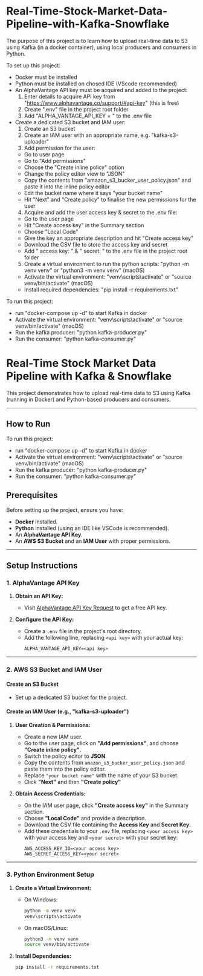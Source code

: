﻿# Real-Time-Stock-Market-Data-Pipeline-with-Kafka-Snowflake

The purpose of this project is to learn how to upload real-time data to S3 using Kafka (in a docker container), using local producers and consumers in Python.

To set up this project:
 - Docker must be installed
 - Python must be installed on chosed IDE (VScode recommended)
 - An AlphaVantage API key must be acquired and added to the project:
    1. Enter details to acquire API key from "https://www.alphavantage.co/support/#api-key" (this is free)
    2. Create ".env" file in the project root folder
    3. Add "ALPHA_VANTAGE_API_KEY = <api key>" to the .env file
 - Create a dedicated S3 bucket and IAM user:
    1. Create an S3 bucket
    2. Create an IAM user with an appropriate name, e.g. "kafka-s3-uploader"
    3. Add permission for the user:
      - Go to user page
      - Go to "Add permissions"
      - Choose the "Create inline policy" option
      - Change the policy editor view to "JSON"
      - Copy the contents from "amazon_s3_bucker_user_policy.json" and paste it into the inline policy editor
      - Edit the bucket name where it says "your bucket name"
      - Hit "Next" and "Create policy" to finalise the new permissions for the user
    4. Acquire and add the user access key & secret to the .env file:
      - Go to the user page
      - Hit "Create access key" in the Summary section
      - Choose "Local Code"
      - Give the key an appropriate description and hit "Create access key"
      - Download the CSV file to store the access key and secret
      - Add "<your user> access key: <your access key>" & "<your user> secret: <your secret>" to the .env file in the project root folder
    5. Create a virtual environment to run the python scripts: "python -m venv venv" or "python3 -m venv venv" (macOS)
      - Activate the virtual environment: "venv\scripts\activate" or "source venv/bin/activate" (macOS)
      - Install required dependencies: "pip install -r requirements.txt"

To run this project:
 - run "docker-compose up -d" to start Kafka in docker
 - Activate the virtual environment: "venv\scripts\activate" or "source venv/bin/activate" (macOS)
 - Run the kafka producer: "python kafka-producer.py"
 - Run the consumer: "python kafka-consumer.py"

# Real-Time Stock Market Data Pipeline with Kafka & Snowflake

This project demonstrates how to upload real-time data to S3 using Kafka (running in Docker) and Python-based producers and consumers.

---

## How to Run

To run this project:
 - run "docker-compose up -d" to start Kafka in docker
 - Activate the virtual environment: "venv\scripts\activate" or "source venv/bin/activate" (macOS)
 - Run the kafka producer: "python kafka-producer.py"
 - Run the consumer: "python kafka-consumer.py"

## Prerequisites

Before setting up the project, ensure you have:

- **Docker** installed.
- **Python** installed (using an IDE like VSCode is recommended).
- An **AlphaVantage API Key**.
- An **AWS S3 Bucket** and an **IAM User** with proper permissions.

---

## Setup Instructions

### 1. AlphaVantage API Key

1. **Obtain an API Key:**
   - Visit [AlphaVantage API Key Request](https://www.alphavantage.co/support/#api-key) to get a free API key.
   
2. **Configure the API Key:**
   - Create a `.env` file in the project's root directory.
   - Add the following line, replacing `<api key>` with your actual key:
     ```env
     ALPHA_VANTAGE_API_KEY=<api key>
     ```

---

### 2. AWS S3 Bucket and IAM User

#### Create an S3 Bucket
- Set up a dedicated S3 bucket for the project.

#### Create an IAM User (e.g., "kafka-s3-uploader")

1. **User Creation & Permissions:**
   - Create a new IAM user.
   - Go to the user page, click on **"Add permissions"**, and choose **"Create inline policy"**.
   - Switch the policy editor to **JSON**.
   - Copy the contents from `amazon_s3_bucker_user_policy.json` and paste them into the policy editor.
   - Replace `"your bucket name"` with the name of your S3 bucket.
   - Click **"Next"** and then **"Create policy"**

2. **Obtain Access Credentials:**
   - On the IAM user page, click **"Create access key"** in the Summary section.
   - Choose **"Local Code"** and provide a description.
   - Download the CSV file containing the **Access Key** and **Secret Key**.
   - Add these credentials to your `.env` file, replacing `<your access key>` with your access key and `<your secret>` with your secret key:
     ```env
     AWS_ACCESS_KEY_ID=<your access key>
     AWS_SECRET_ACCESS_KEY=<your secret>
     ```

---

### 3. Python Environment Setup

1. **Create a Virtual Environment:**
   - On Windows:
     ```bash
     python -m venv venv
     venv\scripts\activate
     ```
   - On macOS/Linux:
     ```bash
     python3 -m venv venv
     source venv/bin/activate
     ```

2. **Install Dependencies:**
   ```bash
   pip install -r requirements.txt

